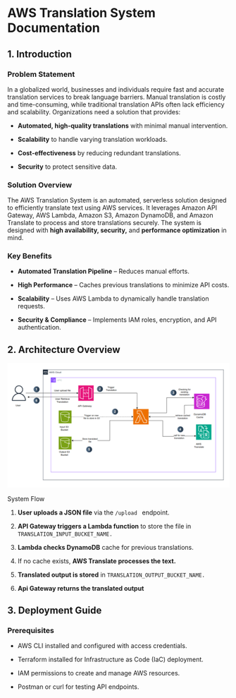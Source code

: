 # AWS Translation System Documentation

## 1. Introduction

### Problem Statement

In a globalized world, businesses and individuals require fast and accurate translation services to break language barriers. Manual translation is costly and time-consuming, while traditional translation APIs often lack efficiency and scalability. Organizations need a solution that provides:

- **Automated, high-quality translations** with minimal manual intervention.

- **Scalability** to handle varying translation workloads.

- **Cost-effectiveness** by reducing redundant translations.

- **Security** to protect sensitive data.

### Solution Overview

The AWS Translation System is an automated, serverless solution designed to efficiently translate text using AWS services. It leverages Amazon API Gateway, AWS Lambda, Amazon S3, Amazon DynamoDB, and Amazon Translate to process and store translations securely. The system is designed with **high availability, security,** and **performance optimization** in mind.

### Key Benefits

- **Automated Translation Pipeline** – Reduces manual efforts.

- **High Performance** – Caches previous translations to minimize API costs.

- **Scalability** – Uses AWS Lambda to dynamically handle translation requests.

- **Security & Compliance** – Implements IAM roles, encryption, and API authentication.

## 2. Architecture Overview

![Architecture Diagram](./images/architecturediagram.png)

System Flow

1. **User uploads a JSON file** via the ```/upload ```  endpoint.

2. **API Gateway triggers a Lambda function** to store the file in ```TRANSLATION_INPUT_BUCKET_NAME.```

3. **Lambda checks DynamoDB** cache for previous translations.

4. If no cache exists, **AWS Translate processes the text.**

5. **Translated output is stored** in ```TRANSLATION_OUTPUT_BUCKET_NAME.```

6. **Api Gateway returns the translated output**

## 3. Deployment Guide

### Prerequisites

- AWS CLI installed and configured with access credentials.

- Terraform installed for Infrastructure as Code (IaC) deployment.

- IAM permissions to create and manage AWS resources.

- Postman or curl for testing API endpoints.